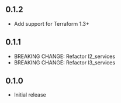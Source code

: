 ## 0.1.2

- Add support for Terraform 1.3+

## 0.1.1

- BREAKING CHANGE: Refactor l2_services
- BREAKING CHANGE: Refactor l3_services

## 0.1.0

- Initial release

